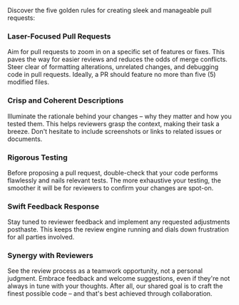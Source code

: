 Discover the five golden rules for creating sleek and manageable pull requests:

### Laser-Focused Pull Requests

Aim for pull requests to zoom in on a specific set of features or fixes. This paves the way for easier reviews and reduces the odds of merge conflicts. Steer clear of formatting alterations, unrelated changes, and debugging code in pull requests. Ideally, a PR should feature no more than five (5) modified files.

### Crisp and Coherent Descriptions

Illuminate the rationale behind your changes – why they matter and how you tested them. This helps reviewers grasp the context, making their task a breeze. Don't hesitate to include screenshots or links to related issues or documents.

### Rigorous Testing

Before proposing a pull request, double-check that your code performs flawlessly and nails relevant tests. The more exhaustive your testing, the smoother it will be for reviewers to confirm your changes are spot-on.

### Swift Feedback Response

Stay tuned to reviewer feedback and implement any requested adjustments posthaste. This keeps the review engine running and dials down frustration for all parties involved.

### Synergy with Reviewers

See the review process as a teamwork opportunity, not a personal judgment. Embrace feedback and welcome suggestions, even if they're not always in tune with your thoughts. After all, our shared goal is to craft the finest possible code – and that's best achieved through collaboration.
